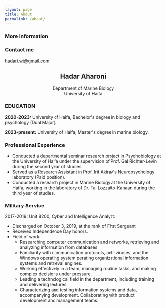 ```yaml
---
layout: page
title: About
permalink: /about/
---
```



 

### More Information


### Contact me

[hadari.wi@gmail.com](mailto:hadari.wi@gmail.com)


## <center>Hadar Aharoni</center><center>Department of Marine Biology</center><center>University of Haifa</center>### EDUCATION**2020-2023:** University of Haifa, Bachelor's degree in biology and psychology (Dual Major). 

**2023-present:** University of Haifa, Master's degree in marine biology. 
### Professional Experience
- Conducted a departmental seminar research project in Psychobiology at the University of Haifa under the supervision of Prof. Gal Richter-Levin during the second year of studies.
- Served as a Research Assistant in Prof. Irit Akirav's Neuropsychology laboratory (Paid position).
- Conducted a research project in Marine Biology at the University of Haifa, working in the laboratory of Dr. Tal Lozzatto-Kanaan during the third year of studies.


### Military Service
2017-2019: Unit 8200, Cyber and Intelligence Analyst:

- Discharged on October 3, 2019, at the rank of First Sergeant
- Received Independence Day honors.
- Field of work:
	- Researching computer communication and networks, retrieving and analyzing information from databases
	- Familiarity with communication protocols, anti-viruses, and the Windows operating system perating organizational information systems and retrieval engines. 
	- Working effectively in a team, managing routine tasks, and making complex decisions under pressure.
	- Leading a technological field in the department, including training and delivering lectures.
	- Characterizing and testing information systems and data, accompanying development. Collaborating with product development and management teams.



